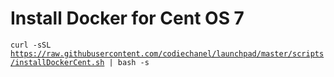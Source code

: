 # Install Docker for Cent OS 7

`curl -sSL `[`https://raw.githubusercontent.com/codiechanel/launchpad/master/scripts/installDockerCent.sh`](https://raw.githubusercontent.com/codiechanel/launchpad/master/scripts/installDockerCent.sh)` | bash -s`

